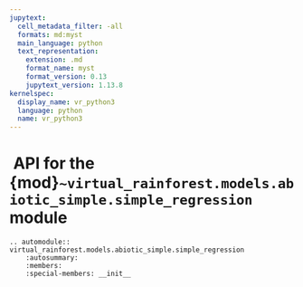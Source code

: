 ```yaml
---
jupytext:
  cell_metadata_filter: -all
  formats: md:myst
  main_language: python
  text_representation:
    extension: .md
    format_name: myst
    format_version: 0.13
    jupytext_version: 1.13.8
kernelspec:
  display_name: vr_python3
  language: python
  name: vr_python3
---
```


#  API for the {mod}`~virtual_rainforest.models.abiotic_simple.simple_regression` module

```{eval-rst}
.. automodule:: virtual_rainforest.models.abiotic_simple.simple_regression
    :autosummary:
    :members:
    :special-members: __init__
```
